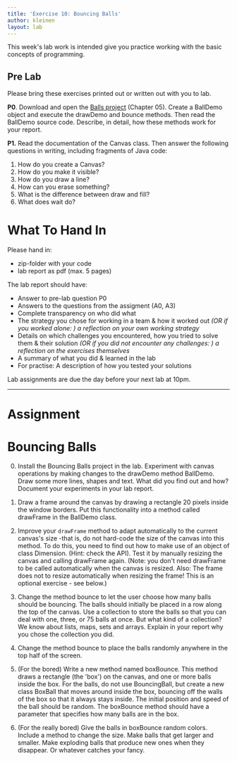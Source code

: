 ```yaml
---
title: 'Exercise 10: Bouncing Balls'
author: kleinen
layout: lab
---
```

<!--<span class = "attention">Not yet reviewed and published for SoSe 2021 Term!</span>-->
This week's lab work is intended give you practice working with the basic concepts of programming.

## Pre Lab

Please bring these exercises printed out or written out with you to lab.

**P0**. Download and open the [Balls project](https://github.com/htw-imi-info1/exercise08) (Chapter 05). Create a BallDemo object and execute the drawDemo and bounce methods. Then read the BallDemo source code. Describe, in detail, how these methods work for your report.

**P1.** Read the documentation of the Canvas class. Then answer the following questions in writing, including fragments of Java code:

  1. How do you create a Canvas?
  2. How do you make it visible?
  3. How do you draw a line?
  4. How can you erase something?
  5. What is the difference between draw and fill?
  6. What does wait do?

# What To Hand In
Please hand in:
* zip-folder with your code
* lab report as pdf (max. 5 pages)

The lab report should have:
* Answer to pre-lab question P0
* Answers to the questions from the assigment (A0, A3)
* Complete transparency on who did what
* The strategy you chose for working in a team & how it worked out *(OR if you worked alone: ) a reflection on your own working strategy*
* Details on which challenges you encountered, how you tried to solve them & their solution *(OR if you did not encounter any challenges: ) a reflection on the exercises themselves*
* A summary of what you did & learned in the lab
* For practise: A description of how you tested your solutions

Lab assignments are due the day before your next lab at 10pm.

* * *

# Assignment

# Bouncing Balls

0. Install the Bouncing Balls project in the lab. Experiment with canvas operations by making changes to the drawDemo method BallDemo. Draw some more lines, shapes and text. What did you find out and how? Document your experiments in your lab report.

1. Draw a frame around the canvas by drawing a rectangle 20 pixels inside the window borders. Put this functionality into a method called drawFrame in the BallDemo class.
2. Improve your `drawFrame` method to adapt automatically to the current canvas's size -that is, do not hard-code the size of the canvas into this method. To do this, you need to find out how to make use of an object of class Dimension. (Hint: check the API). Test it by manually resizing the canvas and calling drawFrame again. (Note: you don't need drawFrame to be called automatically when the canvas is resized. Also: The frame does not to resize automatically when resizing the frame! This is an optional exercise - see below.)

3. Change the method bounce to let the user choose how many balls should be bouncing. The balls should initially be placed in a row along the top of the canvas. Use a collection to store the balls so that you can deal with one, three, or 75 balls at once.  But what kind of a collection? We know about lists, maps, sets and arrays. Explain in your report why you chose the collection you did.
4. Change the method bounce to place the balls randomly anywhere in the top half of the screen.

5. (For the bored) Write a new method named boxBounce. This method draws a rectangle (the 'box') on the canvas, and one or more balls inside the box. For the balls, do not use BouncingBall, but create a new class BoxBall that moves around inside the box, bouncing off the walls of the box so that it always stays inside. The initial position and speed of the ball should be random. The boxBounce method should have a parameter that specifies how many balls are in the box.
6. (For the really bored) Give the balls in boxBounce random colors. Include a method to change the size. Make balls that get larger and smaller. Make exploding balls that produce new ones when they disappear. Or whatever catches your fancy.
